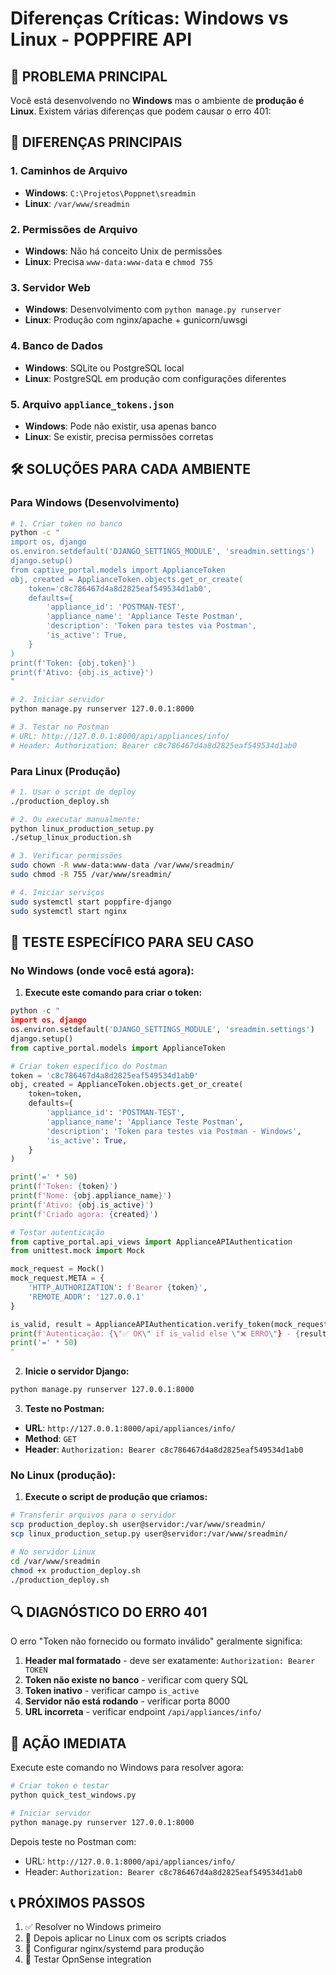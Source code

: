# Diferenças Críticas: Windows vs Linux - POPPFIRE API

## 🚨 PROBLEMA PRINCIPAL

Você está desenvolvendo no **Windows** mas o ambiente de **produção é Linux**. Existem várias diferenças que podem causar o erro 401:

## 🔧 DIFERENÇAS PRINCIPAIS

### 1. **Caminhos de Arquivo**
- **Windows**: `C:\Projetos\Poppnet\sreadmin`
- **Linux**: `/var/www/sreadmin`

### 2. **Permissões de Arquivo**
- **Windows**: Não há conceito Unix de permissões
- **Linux**: Precisa `www-data:www-data` e `chmod 755`

### 3. **Servidor Web**
- **Windows**: Desenvolvimento com `python manage.py runserver`
- **Linux**: Produção com nginx/apache + gunicorn/uwsgi

### 4. **Banco de Dados**
- **Windows**: SQLite ou PostgreSQL local
- **Linux**: PostgreSQL em produção com configurações diferentes

### 5. **Arquivo `appliance_tokens.json`**
- **Windows**: Pode não existir, usa apenas banco
- **Linux**: Se existir, precisa permissões corretas

## 🛠️ SOLUÇÕES PARA CADA AMBIENTE

### Para Windows (Desenvolvimento)

```bash
# 1. Criar token no banco
python -c "
import os, django
os.environ.setdefault('DJANGO_SETTINGS_MODULE', 'sreadmin.settings')
django.setup()
from captive_portal.models import ApplianceToken
obj, created = ApplianceToken.objects.get_or_create(
    token='c8c786467d4a8d2825eaf549534d1ab0',
    defaults={
        'appliance_id': 'POSTMAN-TEST',
        'appliance_name': 'Appliance Teste Postman',
        'description': 'Token para testes via Postman',
        'is_active': True,
    }
)
print(f'Token: {obj.token}')
print(f'Ativo: {obj.is_active}')
"

# 2. Iniciar servidor
python manage.py runserver 127.0.0.1:8000

# 3. Testar no Postman
# URL: http://127.0.0.1:8000/api/appliances/info/
# Header: Authorization: Bearer c8c786467d4a8d2825eaf549534d1ab0
```

### Para Linux (Produção)

```bash
# 1. Usar o script de deploy
./production_deploy.sh

# 2. Ou executar manualmente:
python linux_production_setup.py
./setup_linux_production.sh

# 3. Verificar permissões
sudo chown -R www-data:www-data /var/www/sreadmin/
sudo chmod -R 755 /var/www/sreadmin/

# 4. Iniciar serviços
sudo systemctl start poppfire-django
sudo systemctl start nginx
```

## 🧪 TESTE ESPECÍFICO PARA SEU CASO

### No Windows (onde você está agora):

1. **Execute este comando para criar o token:**
```python
python -c "
import os, django
os.environ.setdefault('DJANGO_SETTINGS_MODULE', 'sreadmin.settings')
django.setup()
from captive_portal.models import ApplianceToken

# Criar token específico do Postman
token = 'c8c786467d4a8d2825eaf549534d1ab0'
obj, created = ApplianceToken.objects.get_or_create(
    token=token,
    defaults={
        'appliance_id': 'POSTMAN-TEST',
        'appliance_name': 'Appliance Teste Postman',
        'description': 'Token para testes via Postman - Windows',
        'is_active': True,
    }
)

print('=' * 50)
print(f'Token: {token}')
print(f'Nome: {obj.appliance_name}')
print(f'Ativo: {obj.is_active}')
print(f'Criado agora: {created}')

# Testar autenticação
from captive_portal.api_views import ApplianceAPIAuthentication
from unittest.mock import Mock

mock_request = Mock()
mock_request.META = {
    'HTTP_AUTHORIZATION': f'Bearer {token}',
    'REMOTE_ADDR': '127.0.0.1'
}

is_valid, result = ApplianceAPIAuthentication.verify_token(mock_request)
print(f'Autenticação: {\"✅ OK\" if is_valid else \"❌ ERRO\"} - {result.appliance_name if is_valid else result}')
print('=' * 50)
"
```

2. **Inicie o servidor Django:**
```bash
python manage.py runserver 127.0.0.1:8000
```

3. **Teste no Postman:**
- **URL**: `http://127.0.0.1:8000/api/appliances/info/`
- **Method**: `GET`
- **Header**: `Authorization: Bearer c8c786467d4a8d2825eaf549534d1ab0`

### No Linux (produção):

1. **Execute o script de produção que criamos:**
```bash
# Transferir arquivos para o servidor
scp production_deploy.sh user@servidor:/var/www/sreadmin/
scp linux_production_setup.py user@servidor:/var/www/sreadmin/

# No servidor Linux
cd /var/www/sreadmin
chmod +x production_deploy.sh
./production_deploy.sh
```

## 🔍 DIAGNÓSTICO DO ERRO 401

O erro "Token não fornecido ou formato inválido" geralmente significa:

1. **Header mal formatado** - deve ser exatamente: `Authorization: Bearer TOKEN`
2. **Token não existe no banco** - verificar com query SQL
3. **Token inativo** - verificar campo `is_active`
4. **Servidor não está rodando** - verificar porta 8000
5. **URL incorreta** - verificar endpoint `/api/appliances/info/`

## 🎯 AÇÃO IMEDIATA

Execute este comando no Windows para resolver agora:

```bash
# Criar token e testar
python quick_test_windows.py

# Iniciar servidor
python manage.py runserver 127.0.0.1:8000
```

Depois teste no Postman com:
- URL: `http://127.0.0.1:8000/api/appliances/info/`
- Header: `Authorization: Bearer c8c786467d4a8d2825eaf549534d1ab0`

## 📞 PRÓXIMOS PASSOS

1. ✅ Resolver no Windows primeiro
2. 🐧 Depois aplicar no Linux com os scripts criados
3. 🔧 Configurar nginx/systemd para produção
4. 🧪 Testar OpnSense integration
